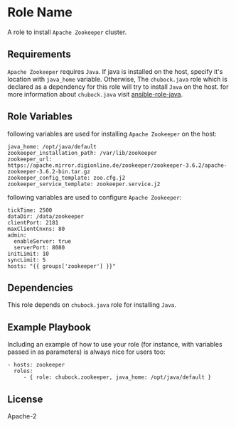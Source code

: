 Role Name
=========

A role to install `Apache Zookeeper` cluster.

Requirements
------------

`Apache Zookeeper` requires `Java`. If java is installed on the host, specify it's location with `java_home` variable. Otherwise, The `chubock.java` role which is declared as a dependency for this role will try to install `Java` on the host. for more information about `chubock.java` visit [ansible-role-java](https://github.com/chubock/ansible-role-java).

Role Variables
--------------

following variables are used for installing `Apache Zookeeper` on the host:

    java_home: /opt/java/default
    zookeeper_installation_path: /var/lib/zookeeper
    zookeeper_url: https://apache.mirror.digionline.de/zookeeper/zookeeper-3.6.2/apache-zookeeper-3.6.2-bin.tar.gz
    zookeeper_config_template: zoo.cfg.j2
    zookeeper_service_template: zookeeper.service.j2
    
following variables are used to configure `Apache Zookeeper`:

    tickTime: 2500
    dataDir: /data/zookeeper
    clientPort: 2181
    maxClientCnxns: 80
    admin:
      enableServer: true
      serverPort: 8080
    initLimit: 10
    syncLimit: 5
    hosts: "{{ groups['zookeeper'] }}"

Dependencies
------------

This role depends on `chubock.java` role for installing `Java`.

Example Playbook
----------------

Including an example of how to use your role (for instance, with variables passed in as parameters) is always nice for users too:

    - hosts: zookeeper
      roles:
         - { role: chubock.zookeeper, java_home: /opt/java/default }

License
-------

Apache-2
